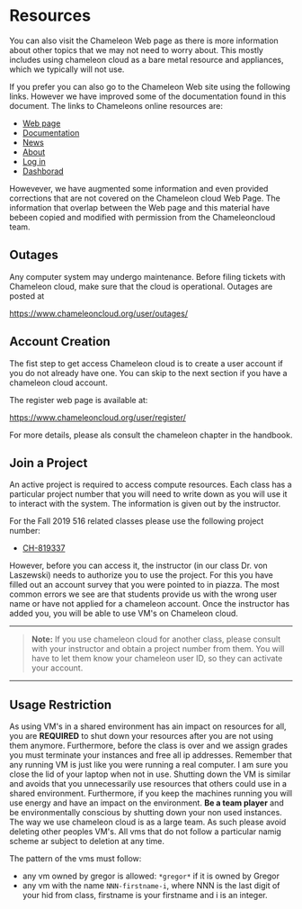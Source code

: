 # Resources

You can also visit the Chameleon Web page as there is more information
about other topics that we may not need to worry about. This mostly
includes using chameleon cloud as a bare metal resource and appliances,
which we typically will not use.

If you prefer you can also go to the Chameleon Web site using the
following links. However we have improved some of the documentation
found in this document. The links to Chameleons online resources are:

- [Web page](https://www.chameleoncloud.org/)
- [Documentation ](https://chameleoncloud.readthedocs.io/en/latest/)
- [News](https://www.chameleoncloud.org/news/)
- [About](https://www.chameleoncloud.org/about/chameleon/)
- [Log in](https://www.chameleoncloud.org/login/)
- [Dashborad](https://www.chameleoncloud.org/user/dashboard/)

Howevever, we have augmented some information and even provided
corrections that are not covered on the Chameleon cloud Web Page. The
information that overlap between the Web page and this material have
bebeen copied and modified with permission from the Chameleoncloud team.

## Outages

Any computer system may undergo maintenance. Before filing tickets with
Chameleon cloud, make sure that the cloud is operational. Outages are
posted at

<https://www.chameleoncloud.org/user/outages/>


## Account Creation

The fist step to get access Chameleon cloud is to create a user account
if you do not already have one. You can skip to the next section if you
have a chameleon cloud account.

The register web page is available at:

<https://www.chameleoncloud.org/user/register/>

For more details, please als consult the chameleon chapter in the
handbook.

## Join a Project

An active project is required to access compute resources. Each class
has a particular project number that you will need to write down as you
will use it to interact with the system. The information is given out by
the instructor.

For the Fall 2019 516 related classes please use the following project number:

* [CH-819337](https://www.chameleoncloud.org/user/projects/37347/)

However, before you can access it, the instructor (in our class Dr. von
Laszewski) needs to authorize you to use the project. For this you have
filled out an account survey that you were pointed to in piazza. The most
common errors we see are that students provide us with the wrong user
name or have not applied for a chameleon account. Once the instructor
has added you, you will be able to use VM's on Chameleon cloud.

---

> **Note:** If you use chameleon cloud for another class, please
> consult with your instructor and obtain a project number from
> them. You will have to let them know your chameleon user ID, so they
> can activate your account.

---

## Usage Restriction

As using VM's in a shared environment has ain impact on resources for
all, you are **REQUIRED** to shut down your resources after you are not
using them anymore. Furthermore, before the class is over and we assign
grades you must terminate your instances and free all ip addresses.
Remember that any running VM is just like you were running a real
computer. I am sure you close the lid of your laptop when not in use.
Shutting down the VM is similar and avoids that you unnecessarily use
resources that others could use in a shared environment. Furthermore, if
you keep the machines running you will use energy and have an impact on
the environment. **Be a team player** and be environmentally conscious
by shutting  down your non used instances. The way we use chameleon
cloud is as a large team. As such please avoid deleting other peoples
VM's. All vms that do not follow a particular namig scheme ar subject to
deletion at any time.

The pattern of the vms must follow:

* any vm owned by gregor is allowed: `*gregor*` if it is owned by Gregor
* any vm with the name `NNN-firstname-i`, where NNN is the last digit of 
  your hid from class, firstname is your firstname and i is an integer.



